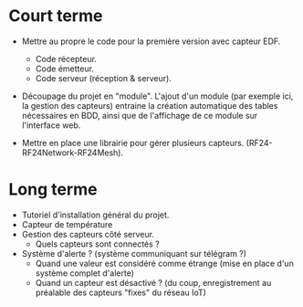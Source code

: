 # Court terme

* Mettre au propre le code pour la première version avec capteur EDF.
	* Code récepteur.
	* Code émetteur.
	* Code serveur (réception & serveur).

* Découpage du projet en "module". L'ajout d'un module (par exemple ici, la gestion des capteurs) entraine la création automatique des tables nécessaires en BDD, ainsi que de l'affichage de ce module sur l'interface web.

* Mettre en place une librairie pour gérer plusieurs capteurs. (RF24-RF24Network-RF24Mesh).

# Long terme

* Tutoriel d'installation général du projet.
* Capteur de température
* Gestion des capteurs côté serveur.
	* Quels capteurs sont connectés ?
* Système d'alerte ? (système communiquant sur télégram ?)
	* Quand une valeur est considéré comme étrange (mise en place d'un système complet d'alerte)
	* Quand un capteur est désactivé ? (du coup, enregistrement au préalable des capteurs "fixes" du réseau IoT)
